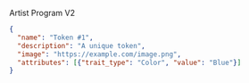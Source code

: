 Artist Program V2

```json
{
  "name": "Token #1",
  "description": "A unique token",
  "image": "https://example.com/image.png",
  "attributes": [{"trait_type": "Color", "value": "Blue"}]
}
```
